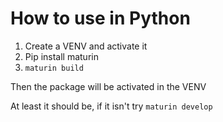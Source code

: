 # How to use in Python

1. Create a VENV and activate it
2. Pip install maturin
3. `maturin build`

Then the package will be activated in the VENV

At least it should be, if it isn't try `maturin develop`